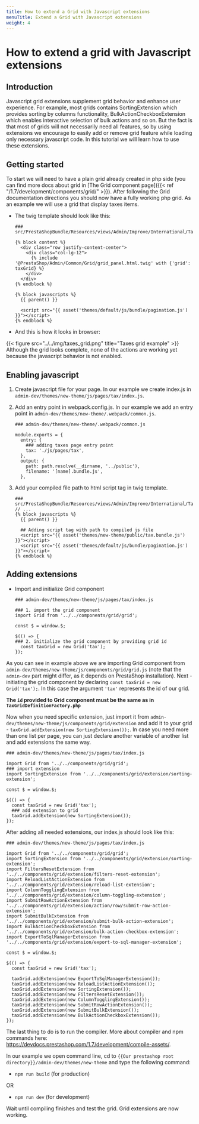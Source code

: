 ```yaml
---
title: How to extend a Grid with Javascript extensions
menuTitle: Extend a Grid with Javascript extensions
weight: 4
---
```


# How to extend a grid with Javascript extensions

## Introduction
Javascript grid extensions supplement grid behavior and enhance user experience.
For example, most grids contains SortingExtension which provides sorting by columns functionality, 
BulkActionCheckboxExtension which enables interactive selection of bulk actions and so on. 
But the fact is that most of grids will not necessarily need all features, so by using extensions we encourage to easily
add or remove grid feature while loading only necessary javascript code. In this tutorial we will learn how to use these extensions.

## Getting started
To start we will need to have a plain grid already created in php side
(you can find more docs about grid in [The Grid component page]({{< ref "/1.7/development/components/grid/" >}}).
After following the Grid documentation directions you should now have a fully working php grid.
As an example we will use a grid that display taxes items.

* The twig template should look like this:

    ```
    ### src/PrestaShopBundle/Resources/views/Admin/Improve/International/Tax/index.html.twig
    
    {% block content %}
      <div class="row justify-content-center">
        <div class="col-lg-12">
          {% include '@PrestaShop/Admin/Common/Grid/grid_panel.html.twig' with {'grid': taxGrid} %}
        </div>
      </div>
    {% endblock %}
    
    {% block javascripts %}
      {{ parent() }}
    
      <script src="{{ asset('themes/default/js/bundle/pagination.js') }}"></script>
    {% endblock %}
    ```
* And this is how it looks in browser:

{{< figure src="../../img/taxes_grid.png" title="Taxes grid example" >}}
Although the grid looks complete, none of the actions are working yet because the javascript behavior is not enabled.

## Enabling javascript

1. Create javascript file for your page.
 In our example we create index.js in `admin-dev/themes/new-theme/js/pages/tax/index.js`.
 

2. Add an entry point in webpack.config.js. In our example we add an entry point in `admin-dev/themes/new-theme/.webpack/common.js`.

    ```
    ### admin-dev/themes/new-theme/.webpack/common.js
    
    module.exports = {
      entry: {
        ### adding taxes page entry point
        tax: './js/pages/tax',
      },
      output: {
        path: path.resolve(__dirname, '../public'),
        filename: '[name].bundle.js',
      }, 
    ```

3. Add your compiled file path to html script tag in twig template.

    ```
    ### src/PrestaShopBundle/Resources/views/Admin/Improve/International/Tax/index.html.twig
    // ...
    {% block javascripts %}
      {{ parent() }}
      
      ## Adding script tag with path to compiled js file
      <script src="{{ asset('themes/new-theme/public/tax.bundle.js') }}"></script>
      <script src="{{ asset('themes/default/js/bundle/pagination.js') }}"></script>
    {% endblock %}
    
    ```

## Adding extensions

* Import and initialize Grid component

    ```  
    ### admin-dev/themes/new-theme/js/pages/tax/index.js
    
    ### 1. import the grid component
    import Grid from '../../components/grid/grid';
    
    const $ = window.$;
    
    $(() => {
    ### 2. initialize the grid component by providing grid id
      const taxGrid = new Grid('tax');
    });
    ```

As you can see in example above we are importing Grid component from `admin-dev/themes/new-theme/js/components/grid/grid.js`
(note that the `admin-dev` part might differ, as it depends on PrestaShop installation).
Next - initiating the grid component by declaring `const taxGrid = new Grid('tax');`. In this case the argument `'tax'` represents the id of our grid.

**The `id` provided to Grid component must be the same as in `TaxGridDefinitionFactory.php`**

Now when you need specific extension, just import it from `admin-dev/themes/new-theme/js/components/grid/extension` and
add it to your grid - `taxGrid.addExtension(new SortingExtension());`.
In case you need more than one list per page, you can just declare another variable of another list and add extensions the same way.


```
### admin-dev/themes/new-theme/js/pages/tax/index.js

import Grid from '../../components/grid/grid';
### import extension
import SortingExtension from '../../components/grid/extension/sorting-extension';

const $ = window.$;

$(() => {
  const taxGrid = new Grid('tax');
  ### add extension to grid
  taxGrid.addExtension(new SortingExtension());
});
```

After adding all needed extensions, our index.js should look like this:

```
### admin-dev/themes/new-theme/js/pages/tax/index.js

import Grid from '../../components/grid/grid';
import SortingExtension from '../../components/grid/extension/sorting-extension';
import FiltersResetExtension from '../../components/grid/extension/filters-reset-extension';
import ReloadListActionExtension from '../../components/grid/extension/reload-list-extension';
import ColumnTogglingExtension from '../../components/grid/extension/column-toggling-extension';
import SubmitRowActionExtension from '../../components/grid/extension/action/row/submit-row-action-extension';
import SubmitBulkExtension from '../../components/grid/extension/submit-bulk-action-extension';
import BulkActionCheckboxExtension from '../../components/grid/extension/bulk-action-checkbox-extension';
import ExportToSqlManagerExtension from '../../components/grid/extension/export-to-sql-manager-extension';

const $ = window.$;

$(() => {
  const taxGrid = new Grid('tax');

  taxGrid.addExtension(new ExportToSqlManagerExtension());
  taxGrid.addExtension(new ReloadListActionExtension());
  taxGrid.addExtension(new SortingExtension());
  taxGrid.addExtension(new FiltersResetExtension());
  taxGrid.addExtension(new ColumnTogglingExtension());
  taxGrid.addExtension(new SubmitRowActionExtension());
  taxGrid.addExtension(new SubmitBulkExtension());
  taxGrid.addExtension(new BulkActionCheckboxExtension());
});
```
The last thing to do is to run the compiler. More about compiler and npm commands here: https://devdocs.prestashop.com/1.7/development/compile-assets/.

In our example we open command line, cd to `{{Our prestashop root directory}}/admin-dev/themes/new-theme` and type the following command: 

* `npm run build` (for production)

OR

* `npm run dev` (for development)

Wait until compiling finishes and test the grid. Grid extensions are now working.
